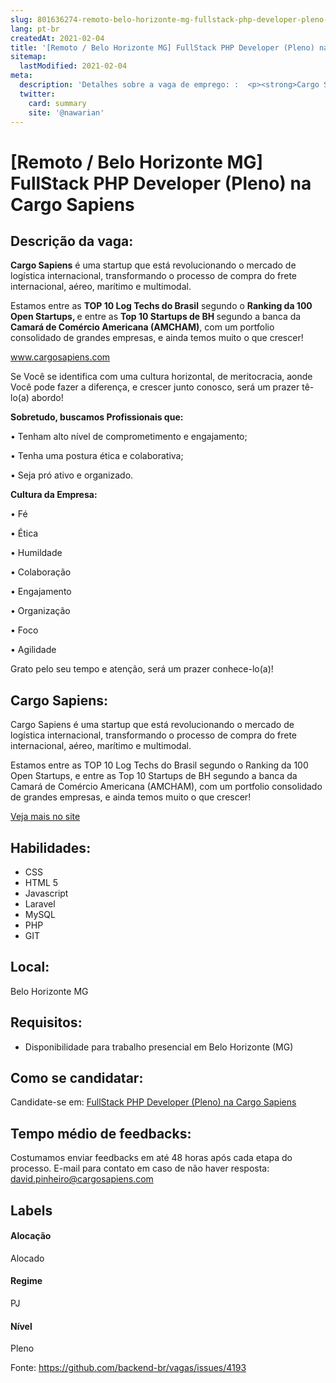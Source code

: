 ```yaml
---
slug: 801636274-remoto-belo-horizonte-mg-fullstack-php-developer-pleno-na-cargo-sapiens
lang: pt-br
createdAt: 2021-02-04
title: '[Remoto / Belo Horizonte MG] FullStack PHP Developer (Pleno) na Cargo Sapiens - Vaga de Emprego'
sitemap:
  lastModified: 2021-02-04
meta:
  description: 'Detalhes sobre a vaga de emprego: :  <p><strong>Cargo Sapiens</strong> é uma startup que está revolucionando o mercado de logística internacional, transformando o processo de compra do frete internacional, aéreo, marítimo e multimodal.</p> <p></p> <p>Estamos entre as <strong>TOP 10 Log Techs do Brasil</strong> segundo o <strong>Ranking da 100 Open Startups, </strong>e entre as <strong>Top 10 Startups de BH </strong>segundo a banca da <strong>Camará de Comércio Americana (AMCHAM)</strong>, com um portfolio consolidado de grandes empresas, e ainda temos muito o que crescer!</p> <p></p> <p><a href="http://www.cargosapiens.com" target="_blank">www.cargosapiens.com</a>&nbsp;</p> <p></p> <p>Se Você se identifica com uma cultura horizontal, de meritocracia, aonde Você pode fazer a diferença, e crescer junto conosco, será um prazer tê-lo(a) abordo!</p> <p></p> <p><strong>Sobretudo, buscamos Profissionais que:</strong></p> <p></p> <p>• Tenham alto nível de comprometimento e engajamento;</p> <p>• Tenha uma postura ética e colaborativa;</p> <p>• Seja pró ativo e organizado.</p> <p></p> <p><strong>Cultura da Empresa:</strong></p> <p></p> <p>• Fé</p> <p>• Ética</p> <p>• Humildade</p> <p>• Colaboração</p> <p>• Engajamento</p> <p>• Organização</p> <p>• Foco</p> <p>• Agilidade</p> <p></p> <p>Grato pelo seu tempo e atenção, será um prazer conhece-lo(a)!</p>'
  twitter:
    card: summary
    site: '@nawarian'
---
```


# [Remoto / Belo Horizonte MG] FullStack PHP Developer (Pleno) na Cargo Sapiens

## Descrição da vaga: 
 <p><strong>Cargo Sapiens</strong> é uma startup que está revolucionando o mercado de logística internacional, transformando o processo de compra do frete internacional, aéreo, marítimo e multimodal.</p>
<p></p>
<p>Estamos entre as <strong>TOP 10 Log Techs do Brasil</strong> segundo o <strong>Ranking da 100 Open Startups, </strong>e entre as <strong>Top 10 Startups de BH </strong>segundo a banca da <strong>Camará de Comércio Americana (AMCHAM)</strong>, com um portfolio consolidado de grandes empresas, e ainda temos muito o que crescer!</p>
<p></p>
<p><a href="http://www.cargosapiens.com" target="_blank">www.cargosapiens.com</a>&nbsp;</p>
<p></p>
<p>Se Você se identifica com uma cultura horizontal, de meritocracia, aonde Você pode fazer a diferença, e crescer junto conosco, será um prazer tê-lo(a) abordo!</p>
<p></p>
<p><strong>Sobretudo, buscamos Profissionais que:</strong></p>
<p></p>
<p>• Tenham alto nível de comprometimento e engajamento;</p>
<p>• Tenha uma postura ética e colaborativa;</p>
<p>• Seja pró ativo e organizado.</p>
<p></p>
<p><strong>Cultura da Empresa:</strong></p>
<p></p>
<p>• Fé</p>
<p>• Ética</p>
<p>• Humildade</p>
<p>• Colaboração</p>
<p>• Engajamento</p>
<p>• Organização</p>
<p>• Foco</p>
<p>• Agilidade</p>
<p></p>
<p>Grato pelo seu tempo e atenção, será um prazer conhece-lo(a)!</p>

## Cargo Sapiens: 
 <p>Cargo Sapiens é uma startup que está revolucionando o mercado de logística internacional, transformando o processo de compra do frete internacional, aéreo, marítimo e multimodal.</p>

<p>Estamos entre as TOP 10 Log Techs do Brasil segundo o Ranking da 100 Open Startups, e entre as Top 10 Startups de BH segundo a banca da Camará de Comércio Americana (AMCHAM), com um portfolio consolidado de grandes empresas, e ainda temos muito o que crescer!</p><a href='https://coodesh.com/empresas/cargo-sapiens'>Veja mais no site</a>

 ## Habilidades: 
 - CSS 
- HTML 5 
- Javascript 
- Laravel 
- MySQL 
- PHP 
- GIT
## Local: 
 Belo Horizonte MG
## Requisitos: 
 - Disponibilidade para trabalho presencial em Belo Horizonte (MG)


## Como se candidatar:
Candidate-se em: [FullStack PHP Developer (Pleno) na Cargo Sapiens](https://coodesh.com/vagas/desenvolvedor-full-stack-pleno-php-203532?origin=github&modal=open)
## Tempo médio de feedbacks:
 Costumamos enviar feedbacks em até 48 horas após cada etapa do processo. E-mail para contato em caso de não haver resposta: [david.pinheiro@cargosapiens.com](mailto:david.pinheiro@cargosapiens.com)
## Labels
#### Alocação
Alocado
#### Regime
PJ
#### Nível
Pleno

Fonte: https://github.com/backend-br/vagas/issues/4193